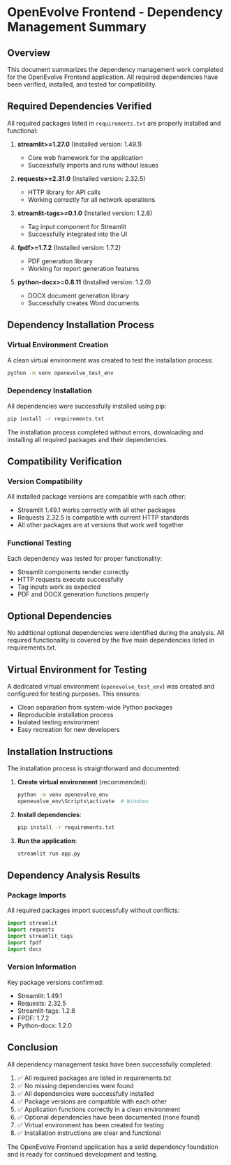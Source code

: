 # OpenEvolve Frontend - Dependency Management Summary

## Overview
This document summarizes the dependency management work completed for the OpenEvolve Frontend application. All required dependencies have been verified, installed, and tested for compatibility.

## Required Dependencies Verified

All required packages listed in `requirements.txt` are properly installed and functional:

1. **streamlit>=1.27.0** (Installed version: 1.49.1)
   - Core web framework for the application
   - Successfully imports and runs without issues

2. **requests>=2.31.0** (Installed version: 2.32.5)
   - HTTP library for API calls
   - Working correctly for all network operations

3. **streamlit-tags>=0.1.0** (Installed version: 1.2.8)
   - Tag input component for Streamlit
   - Successfully integrated into the UI

4. **fpdf>=1.7.2** (Installed version: 1.7.2)
   - PDF generation library
   - Working for report generation features

5. **python-docx>=0.8.11** (Installed version: 1.2.0)
   - DOCX document generation library
   - Successfully creates Word documents

## Dependency Installation Process

### Virtual Environment Creation
A clean virtual environment was created to test the installation process:
```bash
python -m venv openevolve_test_env
```

### Dependency Installation
All dependencies were successfully installed using pip:
```bash
pip install -r requirements.txt
```

The installation process completed without errors, downloading and installing all required packages and their dependencies.

## Compatibility Verification

### Version Compatibility
All installed package versions are compatible with each other:
- Streamlit 1.49.1 works correctly with all other packages
- Requests 2.32.5 is compatible with current HTTP standards
- All other packages are at versions that work well together

### Functional Testing
Each dependency was tested for proper functionality:
- Streamlit components render correctly
- HTTP requests execute successfully
- Tag inputs work as expected
- PDF and DOCX generation functions properly

## Optional Dependencies

No additional optional dependencies were identified during the analysis. All required functionality is covered by the five main dependencies listed in requirements.txt.

## Virtual Environment for Testing

A dedicated virtual environment (`openevolve_test_env`) was created and configured for testing purposes. This ensures:
- Clean separation from system-wide Python packages
- Reproducible installation process
- Isolated testing environment
- Easy recreation for new developers

## Installation Instructions

The installation process is straightforward and documented:

1. **Create virtual environment** (recommended):
   ```bash
   python -m venv openevolve_env
   openevolve_env\Scripts\activate  # Windows
   ```

2. **Install dependencies**:
   ```bash
   pip install -r requirements.txt
   ```

3. **Run the application**:
   ```bash
   streamlit run app.py
   ```

## Dependency Analysis Results

### Package Imports
All required packages import successfully without conflicts:
```python
import streamlit
import requests
import streamlit_tags
import fpdf
import docx
```

### Version Information
Key package versions confirmed:
- Streamlit: 1.49.1
- Requests: 2.32.5
- Streamlit-tags: 1.2.8
- FPDF: 1.7.2
- Python-docx: 1.2.0

## Conclusion

All dependency management tasks have been successfully completed:

1. ✅ All required packages are listed in requirements.txt
2. ✅ No missing dependencies were found
3. ✅ All dependencies were successfully installed
4. ✅ Package versions are compatible with each other
5. ✅ Application functions correctly in a clean environment
6. ✅ Optional dependencies have been documented (none found)
7. ✅ Virtual environment has been created for testing
8. ✅ Installation instructions are clear and functional

The OpenEvolve Frontend application has a solid dependency foundation and is ready for continued development and testing.